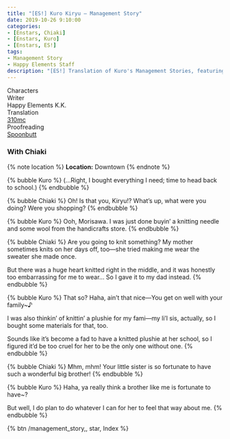 ```yaml
---
title: "[ES!] Kuro Kiryu – Management Story"
date: 2019-10-26 9:10:00
categories:
- [Enstars, Chiaki]
- [Enstars, Kuro]
- [Enstars, ES!]
tags:
- Management Story
- Happy Elements Staff
description: "[ES!] Translation of Kuro's Management Stories, featuring Chiaki."
---
```

<div class="three-wrapper" style="--storyColor:#965e7d;--storyColor-rgb:150,94,125;--storyColor-h:326.8;--storyColor-s: 23%;--storyColor-l:47.8%;">
    <div class="info-area">
        <div class="info">
            <div class="info-item characters">
                <div class="label">
                    Characters
                </div>
                <div class="value">
                <a href="/categories/Enstars/Kuro" character="Kuro"></a>
								<a href="/categories/Enstars/Chiaki" character="Chiaki"></a>
                </div>
            </div>
            <div class="info-item one">
                <div class="label">
                    Writer
                </div>
                <div class="value">
                    Happy Elements K.K.
                </div>
            </div>
            <div class="info-item two">
                <div class="label">
                    Translation
                </div>
                <div class="value">
                    <a href="/about">310mc</a>
                </div>
            </div>
            <div class="info-item three">
                <div class="label">
                   Proofreading
                </div>
                <div class="value">
                    <a href="https://twitter.com/spoonbutt">Spoonbutt</a>
                </div>
            </div>
        </div>
    </div>
</div>

<!-- more -->

### With Chiaki

{% note location %}
**Location:** Downtown
{% endnote %}

{% bubble Kuro %}
(…Right, I bought everything I need; time to head back to school.)
{% endbubble %}

{% bubble Chiaki %}
Oh! Is that you, Kiryu!? What’s up, what were you doing? Were you shopping?
{% endbubble %}

{% bubble Kuro %}
Ooh, Morisawa. I was just done buyin’ a knitting needle and some wool from the handicrafts store.
{% endbubble %}

{% bubble Chiaki %}
Are you going to knit something? My mother sometimes knits on her days off, too—she tried making me wear the sweater she made once.

But there was a huge heart knitted right in the middle, and it was honestly too embarrassing for me to wear… So I gave it to my dad instead.
{% endbubble %}

{% bubble Kuro %}
That so? Haha, ain’t that nice—You get on well with your family~♪

I was also thinkin’ of knittin’ a plushie for my fami—my li’l sis, actually, so I bought some materials for that, too.

Sounds like it’s become a fad to have a knitted plushie at her school, so I figured it’d be too cruel for her to be the only one without one.
{% endbubble %}

{% bubble Chiaki %}
Mhm, mhm! Your little sister is so fortunate to have such a wonderful big brother!
{% endbubble %}

{% bubble Kuro %}
Haha, ya really think a brother like me is fortunate to have~?

But well, I do plan to do whatever I can for her to feel that way about me.
{% endbubble %}

<div toc>{% btn /management_story,, star, Index %}</div>
